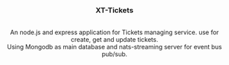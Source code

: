 <h3 align="center">XT-Tickets</h3>
<p align="center">
<br />
An node.js and express application for Tickets managing service. use for create, get and update tickets.
<br />
Using Mongodb as main database and nats-streaming server for event bus pub/sub.
</p>
